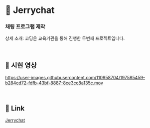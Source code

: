 # :speech_balloon: Jerrychat

### 채팅 프로그램 제작 

상세 소개: 코딩온 교육기관을 통해 진행한 두번째 프로젝트입니다.

&nbsp;
## :movie_camera: 시현 영상

https://user-images.githubusercontent.com/110958704/197585459-b284cd72-fdfb-43bf-8887-8ce3cc8a135c.mov

&nbsp;
## :link: Link
[Jerrychat](http://3.37.87.185:8001/chat)
